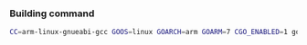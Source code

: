 ### Building command

```bash
CC=arm-linux-gnueabi-gcc GOOS=linux GOARCH=arm GOARM=7 CGO_ENABLED=1 go build -ldflags "-linkmode external -extldflags '-static'" .
```

